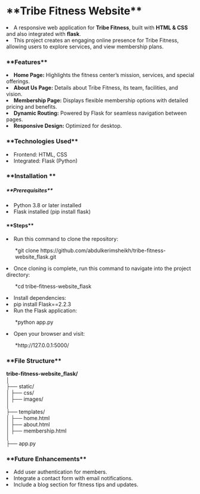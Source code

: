 <h1>**Tribe Fitness Website**</h1>
<li>A responsive web application for <b>Tribe Fitness</b>, built with <b>HTML & CSS</b> and also integrated with <b>flask</b>.</li>
<li>This project creates an engaging online presence for Tribe Fitness, allowing users to explore services, and view membership plans.</li>

<h3>**Features**</h3>
<li><b>Home Page:</b> Highlights the fitness center’s mission, services, and special offerings.</li>  
<li><b>About Us Page:</b> Details about Tribe Fitness, its team, facilities, and vision.</li>   
<li><b>Membership Page:</b> Displays flexible membership options with detailed pricing and benefits.</li>   
<li><b>Dynamic Routing:</b> Powered by Flask for seamless navigation between pages.</li>   
<li><b>Responsive Design:</b> Optimized for desktop.</li>   

<h3>**Technologies Used**</h3>
<li>Frontend: HTML, CSS</li> 
<li>Integrated: Flask (Python)</li> 

<h3>**Installation **</h3>
<h5>**Prerequisites**</h5>
<li>Python 3.8 or later installed</li> 
<li>Flask installed (pip install flask)</li> 

<h4>**Steps**</h4>
<li>Run this command to clone the repository:</li> 
<ul>*git clone https://github.com/abdulkerimsheikh/tribe-fitness-website_flask.git</ul> 
<li>Once cloning is complete, run this command to navigate into the project directory:</li> 
<ul>*cd tribe-fitness-website_flask</ul>  
<li>Install dependencies:</li> 
<li>pip install Flask==2.2.3</li> 
<li>Run the Flask application:</li> 
<ul>*python app.py</ul>   
<li>Open your browser and visit:</li> 
<ul>*http://127.0.0.1:5000/</ul> 

<h3>**File Structure**</h3>

**tribe-fitness-website_flask/**  
│  
├── static/  
│   ├── css/  
│   ├── images/  
│  
├── templates/    
│   ├── home.html  
│   ├── about.html  
│   ├── membership.html  
│  
├── app.py  
  
<h3>**Future Enhancements**</h3>
<li>Add user authentication for members.</li>
<li>Integrate a contact form with email notifications.</li>
<li>Include a blog section for fitness tips and updates.</li>
